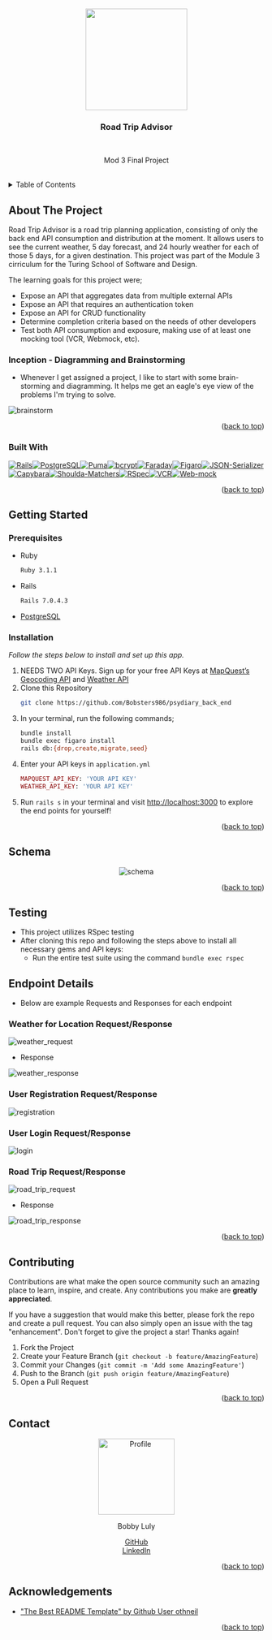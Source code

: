 <a name="readme-top"></a>

<!-- PROJECT LOGO -->
<br />
<div align="center">
    <img src="https://user-images.githubusercontent.com/116703107/234485025-fb4e2b81-17cb-4cda-8699-2787664b504f.png" height="200">
<br>
  <h3 align="center"> Road Trip Advisor </h3>
<br>
  <p align="center">
    Mod 3 Final Project
    <br />
  </p>
</div>
<br>


<!-- TABLE OF CONTENTS -->
<details>
  <summary>Table of Contents</summary>
  <ol>
    <li>
      <a href="#about-the-project">About The Project</a>
      <ul>
        <li><a href="#built-with">Built With</a></li>
      </ul>
    </li>
    <li>
      <a href="#getting-started">Getting Started</a>
      <ul>
        <li><a href="#prerequisites">Prerequisites</a></li>
        <li><a href="#installation">Installation</a></li>
      </ul>
    </li>
    <li><a href="#schema">Road Trip Advisor Schema</a></li>
    <li><a href="#endpoint">Endpoint Details</a></li>
    <li><a href="#contributing">Contributing</a></li>
    <li><a href="#contact">Contact</a></li>
    <li><a href="#acknowledgements">Acknowlegdements</a></li>
  </ol>
</details>


## About The Project

Road Trip Advisor is a road trip planning application, consisting of only the back end API consumption and distribution at the moment. It allows users to see the current weather, 5 day forecast, and 24 hourly weather for each of those 5 days, for a given destination. This project was part of the Module 3 cirriculum for the Turing School of Software and Design.

The learning goals for this project were;

* Expose an API that aggregates data from multiple external APIs
* Expose an API that requires an authentication token
* Expose an API for CRUD functionality
* Determine completion criteria based on the needs of other developers
* Test both API consumption and exposure, making use of at least one mocking tool (VCR, Webmock, etc).


### Inception - Diagramming and Brainstorming

* Whenever I get assigned a project, I like to start with some brain-storming and diagramming. It helps me get an eagle's eye view of the problems I'm trying to solve.

![brainstorm](https://user-images.githubusercontent.com/116703107/234486110-948632be-f898-4613-b249-3d878e4428c1.png)

<p align="right">(<a href="#readme-top">back to top</a>)</p>


### Built With

[![Rails]][Rails-url][![PostgreSQL]][PostgreSQL-url][![Puma]][Puma-url][![bcrypt]][bcrypt-url][![Faraday]][Faraday-url][![Figaro]][Figaro-url][![JSON-Serializer]][JSON-Serializer-url][![Capybara]][Capybara-url][![Shoulda-Matchers]][Shoulda-Matchers-url][![RSpec]][RSpec-url][![VCR]][VCR-url][![Web-mock]][Web-mock-url]


<p align="right">(<a href="#readme-top">back to top</a>)</p>


## Getting Started
<!-- can change this later or add more detail -->
### Prerequisites

* Ruby
  ```sh
  Ruby 3.1.1
  ```

* Rails
  ```sh
  Rails 7.0.4.3
  ```
* [PostgreSQL](https://www.postgresql.org/download/)

### Installation

_Follow the steps below to install and set up this app._

1. NEEDS TWO API Keys. Sign up for your free API Keys at [MapQuest’s Geocoding API](https://developer.mapquest.com/documentation/geocoding-api/) and [Weather API](https://www.weatherapi.com/)
2. Clone this Repository
   ```sh
   git clone https://github.com/Bobsters986/psydiary_back_end
   ```
3. In your terminal, run the following commands;
    ```sh
    bundle install
    bundle exec figaro install
    rails db:{drop,create,migrate,seed}
    ```
4. Enter your API keys in `application.yml`
   ```ruby
   MAPQUEST_API_KEY: 'YOUR API KEY'
   WEATHER_API_KEY: 'YOUR API KEY'
   ```
5. Run `rails s` in your terminal and visit [http://localhost:3000](http://localhost:3000) to explore the end points for yourself!


<p align="right">(<a href="#readme-top">back to top</a>)</p>


<!-- USAGE EXAMPLES -->
## Schema

<div align="center">

  ![schema](https://user-images.githubusercontent.com/116703107/234483881-63cc5382-7223-4465-9c18-81503b36e44e.png)
</div>


<p align="right">(<a href="#readme-top">back to top</a>)</p>


<!-- Testing -->
## Testing

* This project utilizes RSpec testing
* After cloning this repo and following the steps above to install all necessary gems and API keys:
  * Run the entire test suite using the command `bundle exec rspec`


<!-- JSON Contract -->
## Endpoint Details
* Below are example Requests and Responses for each endpoint

### Weather for Location Request/Response
![weather_request](https://user-images.githubusercontent.com/116703107/234476140-b0750f71-6b2a-4ee5-83f6-4200d90bc7d9.png)

* Response

![weather_response](https://user-images.githubusercontent.com/116703107/234476434-5c473fe1-f8a2-47ea-81cf-ae7365e252b2.png)

### User Registration Request/Response
![registration](https://user-images.githubusercontent.com/116703107/234477540-1e9ef340-f129-4061-a125-453ab20a5dcc.png)

### User Login Request/Response
![login](https://user-images.githubusercontent.com/116703107/234477634-099538e5-85c3-4b22-ab18-19ff96700b14.png)

### Road Trip Request/Response
![road_trip_request](https://user-images.githubusercontent.com/116703107/234477729-5cd68dc5-70cd-4d46-ab9c-4b5029145814.png)

* Response

![road_trip_response](https://user-images.githubusercontent.com/116703107/234477841-80693e8d-2c1d-4128-a602-7491d23d2160.png)


<p align="right">(<a href="#readme-top">back to top</a>)</p>


<!-- CONTRIBUTING -->
## Contributing

Contributions are what make the open source community such an amazing place to learn, inspire, and create. Any contributions you make are **greatly appreciated**.

If you have a suggestion that would make this better, please fork the repo and create a pull request. You can also simply open an issue with the tag "enhancement".
Don't forget to give the project a star! Thanks again!

1. Fork the Project
2. Create your Feature Branch (`git checkout -b feature/AmazingFeature`)
3. Commit your Changes (`git commit -m 'Add some AmazingFeature'`)
4. Push to the Branch (`git push origin feature/AmazingFeature`)
5. Open a Pull Request

<p align="right">(<a href="#readme-top">back to top</a>)</p>


<!-- CONTACT -->
## Contact

<div align="center">
  <img src="https://avatars.githubusercontent.com/Bobsters986" alt="Profile" height="150" width="150">
  <p>Bobby Luly</p>
  <a href="https://github.com/Bobsters986">GitHub</a><br>
  <a href="https://www.linkedin.com/in/bobbyy-luly-217653260/">LinkedIn</a>
</div>

<p align="right">(<a href="#readme-top">back to top</a>)</p>


## Acknowledgements
* ["The Best README Template" by Github User othneil](https://github.com/othneildrew/Best-README-Template)

<p align="right">(<a href="#readme-top">back to top</a>)</p>

<!-- MARKDOWN LINKS & IMAGES -->
<!-- https://www.markdownguide.org/basic-syntax/#reference-style-links -->

[Bootstrap.com]: https://img.shields.io/badge/Bootstrap-563D7C?style=for-the-badge&logo=bootstrap&logoColor=white
[Bootstrap-url]: https://getbootstrap.com
[JQuery.com]: https://img.shields.io/badge/jQuery-0769AD?style=for-the-badge&logo=jquery&logoColor=white
[JQuery-url]: https://jquery.com 

[Rails]: https://img.shields.io/badge/-Ruby%20on%20Rails-CC0000?logo=ruby-on-rails&logoColor=white&style=for-the-badge
[Rails-url]: https://rubyonrails.org 

[Circle-CI]: https://img.shields.io/circleci/build/github/wise-app-team/wise-app-be/main
[Circle-url]: https://app.circleci.com/

[PostgreSQL]: https://img.shields.io/badge/-PostgreSQL-4169E1?logo=postgresql&logoColor=white&style=for-the-badge
[PostgreSQL-url]: https://www.postgresql.org/

[Puma]: https://img.shields.io/badge/-Puma-FFD43B?logo=puma&logoColor=black&style=for-the-badge
[Puma-url]: https://github.com/puma/puma

[bcrypt]: https://img.shields.io/badge/-bcrypt-00599C?logo=gnu-privacy-guard&logoColor=white&style=for-the-badge
[bcrypt-url]: https://github.com/codahale/bcrypt-ruby

[Faraday]: https://img.shields.io/badge/-Faraday-3E3E3E?logo=ruby&logoColor=white&style=for-the-badge
[Faraday-url]: https://github.com/lostisland/faraday

[Figaro]: https://img.shields.io/badge/-Figaro-FF4136?logo=rubygems&logoColor=white&style=for-the-badge
[Figaro-url]: https://github.com/laserlemon/figaro

[JSON-Serializer]: https://img.shields.io/badge/-JSON%20API%20Serializer-1E90FF?logo=json&logoColor=white&style=for-the-badge
[JSON-Serializer-url]: https://github.com/jsonapi-serializer/jsonapi-serializer

[Capybara]: https://img.shields.io/badge/-Capybara-FF7F50?logo=rubygems&logoColor=white&style=for-the-badge
[Capybara-url]: https://github.com/teamcapybara/capybara

[RSpec]: https://img.shields.io/badge/-RSpec-FF7F50?logo=rubygems&logoColor=white&style=for-the-badge
[RSpec-url]: https://github.com/rspec/rspec

[Faker]: https://img.shields.io/badge/-Faker-FF69B4?logo=rubygems&logoColor=white&style=for-the-badge
[Faker-url]: https://github.com/faker-ruby/faker

[Shoulda-Matchers]: https://img.shields.io/badge/-Shoulda%20Matchers-5B5B5B?logo=rubygems&logoColor=white&style=for-the-badge
[Shoulda-Matchers-url]: https://github.com/thoughtbot/shoulda-matchers

[Web-mock]: https://img.shields.io/badge/-WebMock-8B0000?logo=rubygems&logoColor=white&style=for-the-badge
[Web-mock-url]: https://github.com/bblimke/webmock

[VCR]: https://img.shields.io/badge/-VCR-2F4F4F?logo=rubygems&logoColor=white&style=for-the-badge
[VCR-url]:  https://github.com/vcr/vcr
